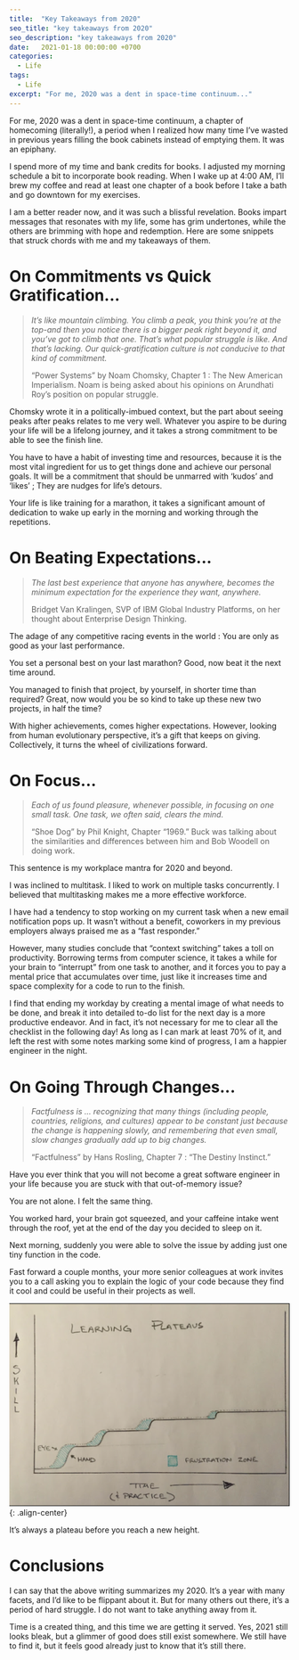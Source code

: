 ```yaml
---
title:  "Key Takeaways from 2020"
seo_title: "key takeaways from 2020"
seo_description: "key takeaways from 2020"
date:   2021-01-18 00:00:00 +0700
categories:
  - Life
tags:
  - Life
excerpt: "For me, 2020 was a dent in space-time continuum..."
---
```


For me, 2020 was a dent in space-time continuum, a chapter of homecoming (literally!), a period when I realized how many time I’ve wasted in previous years filling the book cabinets instead of emptying them. It was an epiphany.

I spend more of my time and bank credits for books. I adjusted my morning schedule a bit to incorporate book reading. When I wake up at 4:00 AM, I’ll brew my coffee and read at least one chapter of a book before I take a bath and go downtown for my exercises.

I am a better reader now, and it was such a blissful revelation. Books impart messages that resonates with my life, some has grim undertones, while the others are brimming with hope and redemption. Here are some snippets that struck chords with me and my takeaways of them.

# On Commitments vs Quick Gratification...
> _It’s like mountain climbing. You climb a peak, you think you’re at the top-and then you notice there is a bigger peak right beyond it, and you’ve got to climb that one. That’s what popular struggle is like. And that’s lacking. Our quick-gratification culture is not conducive to that kind of commitment._
> 
> “Power Systems” by Noam Chomsky, Chapter 1 : The New American Imperialism. Noam is being asked about his opinions on Arundhati Roy’s position on popular struggle.

Chomsky wrote it in a politically-imbued context, but the part about seeing peaks after peaks relates to me very well. Whatever you aspire to be during your life will be a lifelong journey, and it takes a strong commitment to be able to see the finish line.

You have to have a habit of investing time and resources, because it is the most vital ingredient for us to get things done and achieve our personal goals. It will be a commitment that should be unmarred with ‘kudos’ and ‘likes’ ; They are nudges for life’s detours.

Your life is like training for a marathon, it takes a significant amount of dedication to wake up early in the morning and working through the repetitions.

# On Beating Expectations...
> _The last best experience that anyone has anywhere, becomes the minimum expectation for the experience they want, anywhere._
> 
> Bridget Van Kralingen, SVP of IBM Global Industry Platforms, on her thought about Enterprise Design Thinking.

The adage of any competitive racing events in the world : You are only as good as your last performance.

You set a personal best on your last marathon? Good, now beat it the next time around.

You managed to finish that project, by yourself, in shorter time than required? Great, now would you be so kind to take up these new two projects, in half the time?

With higher achievements, comes higher expectations. However, looking from human evolutionary perspective, it’s a gift that keeps on giving. Collectively, it turns the wheel of civilizations forward.

# On Focus...
> _Each of us found pleasure, whenever possible, in focusing on one small task. One task, we often said, clears the mind._
> 
> “Shoe Dog” by Phil Knight, Chapter “1969.” Buck was talking about the similarities and differences between him and Bob Woodell on doing work.

This sentence is my workplace mantra for 2020 and beyond.

I was inclined to multitask. I liked to work on multiple tasks concurrently. I believed that multitasking makes me a more effective workforce.

I have had a tendency to stop working on my current task when a new email notification pops up. It wasn’t without a benefit, coworkers in my previous employers always praised me as a “fast responder.”

However, many studies conclude that “context switching” takes a toll on productivity. Borrowing terms from computer science, it takes a while for your brain to “interrupt” from one task to another, and it forces you to pay a mental price that accumulates over time, just like it increases time and space complexity for a code to run to the finish.

I find that ending my workday by creating a mental image of what needs to be done, and break it into detailed to-do list for the next day is a more productive endeavor. And in fact, it’s not necessary for me to clear all the checklist in the following day! As long as I can mark at least 70% of it, and left the rest with some notes marking some kind of progress, I am a happier engineer in the night.

# On Going Through Changes...
> _Factfulness is … recognizing that many things (including people, countries, religions, and cultures) appear to be constant just because the change is happening slowly, and remembering that even small, slow changes gradually add up to big changes._
> 
> “Factfulness” by Hans Rosling, Chapter 7 : “The Destiny Instinct.”

Have you ever think that you will not become a great software engineer in your life because you are stuck with that out-of-memory issue?

You are not alone. I felt the same thing.

You worked hard, your brain got squeezed, and your caffeine intake went through the roof, yet at the end of the day you decided to sleep on it.

Next morning, suddenly you were able to solve the issue by adding just one tiny function in the code.

Fast forward a couple months, your more senior colleagues at work invites you to a call asking you to explain the logic of your code because they find it cool and could be useful in their projects as well.

![image-center](/assets/images/plateau.png){: .align-center}

It’s always a plateau before you reach a new height.

# Conclusions
I can say that the above writing summarizes my 2020. It’s a year with many facets, and I’d like to be flippant about it. But for many others out there, it’s a period of hard struggle. I do not want to take anything away from it.

Time is a created thing, and this time we are getting it served. Yes, 2021 still looks bleak, but a glimmer of good does still exist somewhere. We still have to find it, but it feels good already just to know that it’s still there.